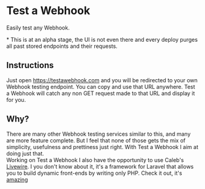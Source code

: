 # Test a Webhook
Easily test any Webhook.

\* This is at an alpha stage, the UI is not even there and every deploy purges all past stored endpoints and their requests.

## Instructions

Just open https://testawebhook.com and you will be redirected to your own Webhook testing endpoint.
You can copy and use that URL anywhere. Test a Webhook will catch any non GET request made to that URL and display it for you.

## Why?

There are many other Webhook testing services similar to this, and many are more feature complete. But I feel that none of those gets the mix of simplicity, usefulness and prettiness just right. With Test a Webhook I aim at doing just that.  
Working on Test a Webhook I also have the opportunity to use Caleb's [Livewire](https://livewire-framework.com/). I you don't know about it, it's a framework for Laravel that allows you to build dynamic front-ends by writing only PHP. Check it out, it's [amazing](https://livewire-framework.com/)
